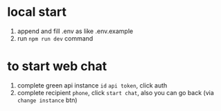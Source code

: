 # local start

1. append and fill .env as like .env.example
2. run `npm run dev` command

# to start web chat

1. complete green api instance `id` `api token`, click auth
2. complete recipient `phone`, click `start chat`, also you can go back (via `change instance` btn)
